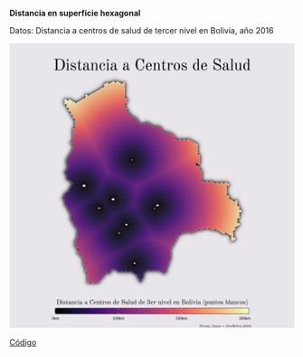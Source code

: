 **Distancia en superficie hexagonal**

Datos: Distancia a centros de salud de tercer nivel en Bolivia, año 2016

![](salida/bolivia_hospitals_25022022.png)

[Código](Bolivia_dist_centrosalud.R)
